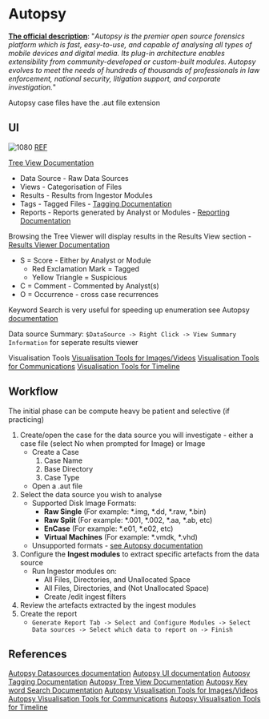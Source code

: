 # Autopsy

[**The official description**](https://www.autopsy.com/): "_Autopsy is the premier open source forensics platform which is fast, easy-to-use, and capable of analysing all types of mobile devices and digital media. Its plug-in architecture enables extensibility from community-developed or custom-built modules. Autopsy evolves to meet the needs of hundreds of thousands of professionals in law enforcement, national security, litigation support, and corporate investigation._"

Autopsy case files have the .aut file extension

##  UI

![1080](autospyui.png)
[REF](http://sleuthkit.org/autopsy/docs/user-docs/4.12.0/uilayout_page.html)

[Tree View Documentation](http://sleuthkit.org/autopsy/docs/user-docs/4.12.0/tree_viewer_page.html)
- Data Source - Raw Data Sources
- Views - Categorisation of Files
- Results - Results from Ingestor Modules
- Tags - Tagged Files - [Tagging Documentation](http://sleuthkit.org/autopsy/docs/user-docs/4.12.0/tagging_page.html)
- Reports - Reports generated by Analyst or Modules - [Reporting Documentation](http://sleuthkit.org/autopsy/docs/user-docs/4.12.0/reporting_page.html)

Browsing the Tree Viewer will display results in the Results View section - [Results Viewer Documentation](http://sleuthkit.org/autopsy/docs/user-docs/4.12.0/result_viewer_page.html)
- S = Score - Either by Analyst or Module 
	- Red Exclamation Mark = Tagged
	- Yellow Triangle = Suspicious
- C = Comment - Commented by Analyst(s)
- O = Occurrence - cross case recurrences 

Keyword Search is very useful for speeding up enumeration see Autopsy [documentation](http://sleuthkit.org/autopsy/docs/user-docs/4.12.0/ad_hoc_keyword_search_page.html)

Data source Summary: `$DataSource -> Right Click -> View Summary Information` for seperate results viewer 

Visualisation Tools
[Visualisation Tools for Images/Videos](http://sleuthkit.org/autopsy/docs/user-docs/4.12.0/image_gallery_page.html)
[Visualisation Tools for Communications](http://sleuthkit.org/autopsy/docs/user-docs/4.12.0/communications_page.html)
[Visualisation Tools for Timeline](http://sleuthkit.org/autopsy/docs/user-docs/4.12.0/timeline_page.html)


## Workflow

The initial phase can be compute heavy  be patient and selective (if practicing) 

1.  Create/open the case for the data source you will investigate - either a case file (select No when prompted for Image) or Image
	- Create a Case
		1. Case Name
		2. Base Directory
		3. Case Type
	- Open a .aut file 
2.  Select the data source you wish to analyse
	 - Supported Disk Image Formats:
		-   **Raw Single** (For example: *.img, *.dd, *.raw, *.bin)
		-   **Raw Split** (For example: *.001, *.002, *.aa, *.ab, etc)
		-   **EnCase** (For example: *.e01, *.e02, etc)
		-   **Virtual Machines** (For example: *.vmdk, *.vhd)
	- Unsupported formats - [see Autopsy documentation](http://sleuthkit.org/autopsy/docs/user-docs/4.12.0/ds_page.html) 
1.  Configure the **Ingest modules** to extract specific artefacts from the data source
	 -  Run Ingestor modules on:
		 - All Files, Directories, and Unallocated Space
		 - All Files, Directories, and (Not Unallocated Space)
		 - Create /edit ingest filters
3.  Review the artefacts extracted by the ingest modules
4.  Create the report
	- `Generate Report Tab -> Select and Configure Modules -> Select Data sources -> Select which data to report on -> Finish`


## References

[Autopsy Datasources documentation](http://sleuthkit.org/autopsy/docs/user-docs/4.12.0/ds_page.html) 
[Autopsy UI documentation](http://sleuthkit.org/autopsy/docs/user-docs/4.12.0/uilayout_page.html)
[Autopsy Tagging Documentation](http://sleuthkit.org/autopsy/docs/user-docs/4.12.0/tagging_page.html)
[Autopsy Tree View Documentation](http://sleuthkit.org/autopsy/docs/user-docs/4.12.0/tree_viewer_page.html)
[Autopsy Key word Search Documentation](http://sleuthkit.org/autopsy/docs/user-docs/4.12.0/ad_hoc_keyword_search_page.html)
[Autopsy Visualisation Tools for Images/Videos](http://sleuthkit.org/autopsy/docs/user-docs/4.12.0/image_gallery_page.html)
[Autopsy Visualisation Tools for Communications](http://sleuthkit.org/autopsy/docs/user-docs/4.12.0/communications_page.html)
[Autopsy Visualisation Tools for Timeline](http://sleuthkit.org/autopsy/docs/user-docs/4.12.0/timeline_page.html)